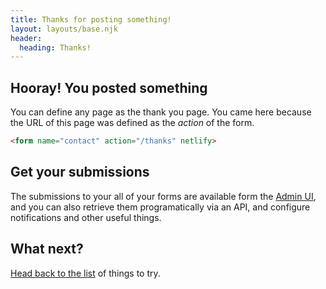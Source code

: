 ```yaml
---
title: Thanks for posting something!
layout: layouts/base.njk
header:
  heading: Thanks!
---
```



## Hooray! You posted something

You can define any page as the thank you page. You came here because the URL of this page was defined as the _action_ of the form.

```html
<form name="contact" action="/thanks" netlify>
```

## Get your submissions

The submissions to your all of your forms are available form the [Admin UI](https://app.netlify.com/sites/{{details.sitename}}/forms), and you can also retrieve them programatically via an API, and configure notifications and other useful things.

## What next?

[Head back to the list](/next-steps) of things to try.
